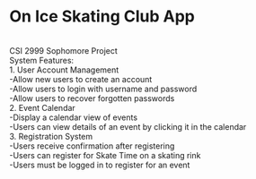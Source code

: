 # On Ice Skating Club App
<br>
CSI 2999 Sophomore Project<br>
System Features:<br>
1. User Account Management<br>
   -Allow new users to create an account<br>
   -Allow users to login with username and password<br>
   -Allow users to recover forgotten passwords<br>
2. Event Calendar<br>
   -Display a calendar view of events<br>
   -Users can view details of an event by clicking it in the calendar<br>
3. Registration System<br>
   -Users receive confirmation after registering<br>
   -Users can register for Skate Time on a skating rink<br>
   -Users must be logged in to register for an event

